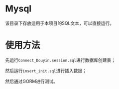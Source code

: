 # Mysql
该目录下存放适用于本项目的SQL文本，可以直接运行。

# 使用方法
先运行`Connect_Douyin.session.sql`进行数据库创建表；

然后运行`insert_init.sql`进行插入数据；

然后通过GORM进行测试。
